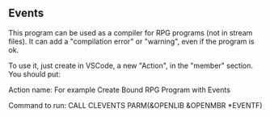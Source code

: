 ## Events ##

This program can be used as a compiler for RPG programs (not in stream files). 
It can add a "compilation error" or "warning", even if the program is ok.

To use it, just create in VSCode, a new "Action", in the "member" section.
You should put:

Action name: For example Create Bound RPG Program with Events

Command to run:
CALL CLEVENTS PARM(&OPENLIB &OPENMBR *EVENTF)



